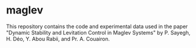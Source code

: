 # maglev
This repository contains the code and experimental data used in the paper "Dynamic Stability and Levitation Control in Maglev Systems" by P. Sayegh, H. Déo, Y. Abou Rabii, and Pr. A. Couairon.
